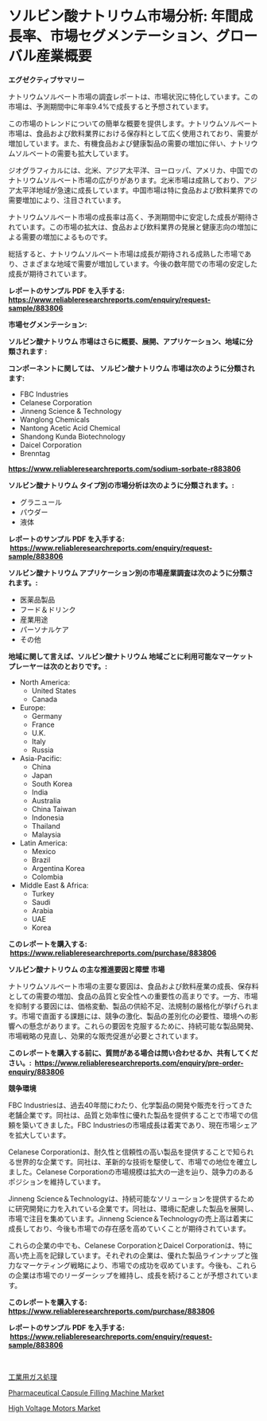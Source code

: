 <p><h1>ソルビン酸ナトリウム市場分析: 年間成長率、市場セグメンテーション、グローバル産業概要</h1></p><p><strong>エグゼクティブサマリー</strong></p>
<p><p>ナトリウムソルベート市場の調査レポートは、市場状況に特化しています。この市場は、予測期間中に年率9.4%で成長すると予想されています。</p><p>この市場のトレンドについての簡単な概要を提供します。ナトリウムソルベート市場は、食品および飲料業界における保存料として広く使用されており、需要が増加しています。また、有機食品および健康製品の需要の増加に伴い、ナトリウムソルベートの需要も拡大しています。</p><p>ジオグラフィカルには、北米、アジア太平洋、ヨーロッパ、アメリカ、中国でのナトリウムソルベート市場の広がりがあります。北米市場は成熟しており、アジア太平洋地域が急速に成長しています。中国市場は特に食品および飲料業界での需要増加により、注目されています。</p><p>ナトリウムソルベート市場の成長率は高く、予測期間中に安定した成長が期待されています。この市場の拡大は、食品および飲料業界の発展と健康志向の増加による需要の増加によるものです。</p><p>総括すると、ナトリウムソルベート市場は成長が期待される成熟した市場であり、さまざまな地域で需要が増加しています。今後の数年間での市場の安定した成長が期待されています。</p></p>
<p><strong>レポートのサンプル PDF を入手する: <a href="https://www.reliableresearchreports.com/enquiry/request-sample/883806">https://www.reliableresearchreports.com/enquiry/request-sample/883806</a></strong></p>
<p><strong>市場セグメンテーション:</strong></p>
<p><strong> ソルビン酸ナトリウム 市場はさらに概要、展開、アプリケーション、地域に分類されます :</strong></p>
<p><strong>コンポーネントに関しては、 ソルビン酸ナトリウム 市場は次のように分類されます: &nbsp;</strong></p>
<p><ul><li>FBC Industries</li><li>Celanese Corporation</li><li>Jinneng Science & Technology</li><li>Wanglong Chemicals</li><li>Nantong Acetic Acid Chemical</li><li>Shandong Kunda Biotechnology</li><li>Daicel Corporation</li><li>Brenntag</li></ul></p>
<p><strong><a href="https://www.reliableresearchreports.com/sodium-sorbate-r883806">https://www.reliableresearchreports.com/sodium-sorbate-r883806</a></strong></p>
<p><strong> ソルビン酸ナトリウム タイプ別の市場分析は次のように分類されます。:</strong></p>
<p><ul><li>グラニュール</li><li>パウダー</li><li>液体</li></ul></p>
<p><strong>レポートのサンプル PDF を入手する: &nbsp;<a href="https://www.reliableresearchreports.com/enquiry/request-sample/883806">https://www.reliableresearchreports.com/enquiry/request-sample/883806</a></strong></p>
<p><strong> ソルビン酸ナトリウム アプリケーション別の市場産業調査は次のように分類されます。:</strong></p>
<p><ul><li>医薬品製品</li><li>フード＆ドリンク</li><li>産業用途</li><li>パーソナルケア</li><li>その他</li></ul></p>
<p><strong>地域に関して言えば、ソルビン酸ナトリウム 地域ごとに利用可能なマーケットプレーヤーは次のとおりです。:</strong></p>
<p><ul>
    <li>
        North America:
        <ul>
            <li>United States</li>
            <li>Canada</li>
        </ul>
    </li>
    <li>
        Europe:
        <ul>
            <li>Germany</li>
            <li>France</li>
            <li>U.K.</li>
            <li>Italy</li>
            <li>Russia</li>
        </ul>
    </li>
    <li>
        Asia-Pacific:
        <ul>
            <li>China</li>
            <li>Japan</li>
            <li>South Korea</li>
            <li>India</li>
            <li>Australia</li>
            <li>China Taiwan</li>
            <li>Indonesia</li>
            <li>Thailand</li>
            <li>Malaysia</li>
        </ul>
    </li>
    <li>
        Latin America:
        <ul>
            <li>Mexico</li>
            <li>Brazil</li>
            <li>Argentina Korea</li>
            <li>Colombia</li>
        </ul>
    </li>
    <li>
        Middle East & Africa:
        <ul>
            <li>Turkey</li>
            <li>Saudi</li>
            <li>Arabia</li>
            <li>UAE</li>
            <li>Korea</li>
        </ul>
    </li>
    </ul></p>
<p><strong>このレポートを購入する: &nbsp;<a href="https://www.reliableresearchreports.com/purchase/883806">https://www.reliableresearchreports.com/purchase/883806</a></strong></p>
<p><strong>ソルビン酸ナトリウム の主な推進要因と障壁 市場</strong></p>
<p><p>ナトリウムソルベート市場の主要な要因は、食品および飲料産業の成長、保存料としての需要の増加、食品の品質と安全性への重要性の高まりです。一方、市場を抑制する要因には、価格変動、製品の供給不足、法規制の厳格化が挙げられます。市場で直面する課題には、競争の激化、製品の差別化の必要性、環境への影響への懸念があります。これらの要因を克服するために、持続可能な製品開発、市場戦略の見直し、効果的な販売促進が必要とされています。</p></p>
<p><strong>このレポートを購入する前に、質問がある場合は問い合わせるか、共有してください。:&nbsp; <a href="https://www.reliableresearchreports.com/enquiry/pre-order-enquiry/883806">https://www.reliableresearchreports.com/enquiry/pre-order-enquiry/883806</a></strong></p>
<p><strong>競争環境</strong></p>
<p><p>FBC Industriesは、過去40年間にわたり、化学製品の開発や販売を行ってきた老舗企業です。同社は、品質と効率性に優れた製品を提供することで市場での信頼を築いてきました。FBC Industriesの市場成長は着実であり、現在市場シェアを拡大しています。</p><p>Celanese Corporationは、耐久性と信頼性の高い製品を提供することで知られる世界的な企業です。同社は、革新的な技術を駆使して、市場での地位を確立しました。Celanese Corporationの市場規模は拡大の一途を辿り、競争力のあるポジションを維持しています。</p><p>Jinneng Science＆Technologyは、持続可能なソリューションを提供するために研究開発に力を入れている企業です。同社は、環境に配慮した製品を展開し、市場で注目を集めています。Jinneng Science＆Technologyの売上高は着実に成長しており、今後も市場での存在感を高めていくことが期待されています。</p><p>これらの企業の中でも、Celanese CorporationとDaicel Corporationは、特に高い売上高を記録しています。それぞれの企業は、優れた製品ラインナップと強力なマーケティング戦略により、市場での成功を収めています。今後も、これらの企業は市場でのリーダーシップを維持し、成長を続けることが予想されています。</p></p>
<p><strong>このレポートを購入する: &nbsp; <a href="https://www.reliableresearchreports.com/purchase/883806">https://www.reliableresearchreports.com/purchase/883806</a></strong></p>
<p><strong>レポートのサンプル PDF を入手する: &nbsp;<a href="https://www.reliableresearchreports.com/enquiry/request-sample/883806">https://www.reliableresearchreports.com/enquiry/request-sample/883806</a></strong><strong></strong></p>
<p>&nbsp;</p>
<p><p><a href="https://github.com/zoetazuur/Market-Research-Report-List-1/blob/main/856191827792.md">工業用ガス処理</a></p><p><a href="https://www.linkedin.com/pulse/pharmaceutical-capsule-filling-machine-market-exploring-share-lqhje?trackingId=13xzUvBR8TjucSm%2BFnUvoA%3D%3D">Pharmaceutical Capsule Filling Machine Market</a></p><p><a href="https://www.linkedin.com/pulse/high-voltage-motors-market-analysis-sze-forecasted-period-xeale?trackingId=Z4I1A%2FBpgxf%2BHI2lvLxKwA%3D%3D">High Voltage Motors Market</a></p></p>